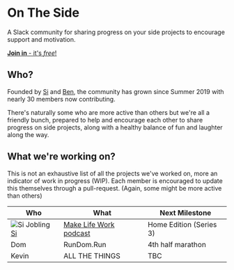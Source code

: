 # On The Side 

A Slack community for sharing progress on your side projects to encourage support and motivation.

[**Join in** - it's *free*!](https://join.slack.com/t/onthesideworkspace/shared_invite/enQtNzA0MTcyOTk4MzA2LWEzNjcxODIzM2I3ZjA0MWQ2YTI4YzcxZGMxNTkwNGI5ZGRkYWZmYWVmOTdmOTc3NmIyZjRmN2RmMjk1NTZlZGQ)

## Who?

Founded by [Si](https://sijobling.com/) and [Ben](https://twitter.com/brussels), the community has grown since Summer 2019 with nearly 30 members now contributing.

There's naturally some who are more active than others but we're all a friendly bunch, prepared to help and encourage each other to share progress on side projects, along with a healthy balance of fun and laughter along the way.

## What we're working on?

This is not an exhaustive list of all the projects we've worked on, more an indicator of work in progress (WIP). Each member is encouraged to update this themselves through a pull-request. (Again, some might be more active than others)

| Who   	| What   	| Next Milestone	|
|---	|---	|---	|
| ![Si Jobling](https://pbs.twimg.com/profile_images/1149762389618937856/fLWXTgrR_200x200.jpg) [Si](https://twitter.com/Si)   	| [Make Life Work podcast](https://sijobling.com/makelifework) | Home Edition (Series 3)   	|
| Dom  	| RunDom.Run   	| 4th half marathon  	|
| Kevin  	| ALL THE THINGS	| TBC  	|
